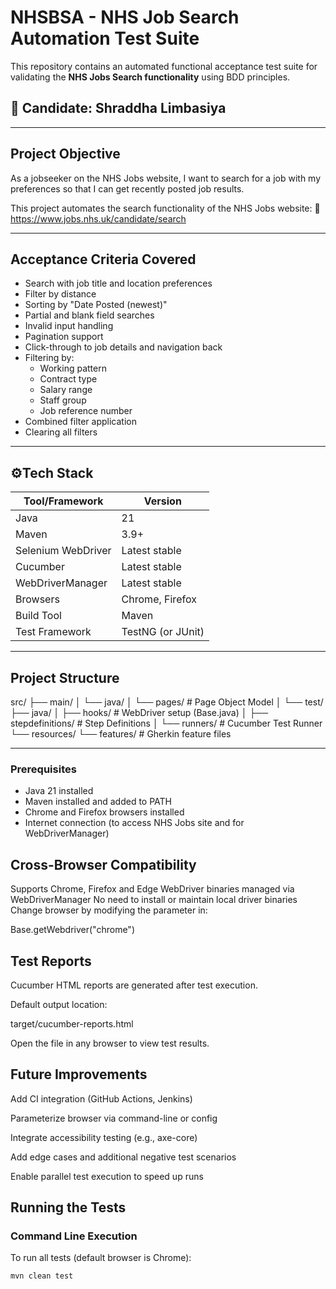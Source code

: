 # NHSBSA - NHS Job Search Automation Test Suite

This repository contains an automated functional acceptance test suite for validating the **NHS Jobs Search functionality** using BDD principles.

## 👤 Candidate: Shraddha Limbasiya  

---

## Project Objective

As a jobseeker on the NHS Jobs website, I want to search for a job with my preferences so that I can get recently posted job results.

This project automates the search functionality of the NHS Jobs website:
🔗 https://www.jobs.nhs.uk/candidate/search

---

## Acceptance Criteria Covered

- Search with job title and location preferences
- Filter by distance
- Sorting by "Date Posted (newest)"
- Partial and blank field searches
- Invalid input handling
- Pagination support
- Click-through to job details and navigation back
- Filtering by:
  - Working pattern
  - Contract type
  - Salary range
  - Staff group
  - Job reference number
- Combined filter application
- Clearing all filters

---

## ⚙Tech Stack

| Tool/Framework     | Version          |
|--------------------|------------------|
| Java               | 21               |
| Maven              | 3.9+             |
| Selenium WebDriver | Latest stable    |
| Cucumber           | Latest stable    |
| WebDriverManager   | Latest stable    |
| Browsers           | Chrome, Firefox  |
| Build Tool         | Maven            |
| Test Framework     | TestNG (or JUnit)|

---

## Project Structure

src/
├── main/
│   └── java/
│       └── pages/                 # Page Object Model
│
└── test/
    ├── java/
    │   ├── hooks/                 # WebDriver setup (Base.java)
    │   ├── stepdefinitions/       # Step Definitions
    │   └── runners/               # Cucumber Test Runner
    └── resources/
        └── features/              # Gherkin feature files

---

### Prerequisites

- Java 21 installed
- Maven installed and added to PATH
- Chrome and Firefox browsers installed
- Internet connection (to access NHS Jobs site and for WebDriverManager)

## Cross-Browser Compatibility

Supports Chrome, Firefox and Edge
WebDriver binaries managed via WebDriverManager
No need to install or maintain local driver binaries
Change browser by modifying the parameter in:

Base.getWebdriver("chrome")

## Test Reports

Cucumber HTML reports are generated after test execution.

Default output location:

target/cucumber-reports.html

Open the file in any browser to view test results.

## Future Improvements
Add CI integration (GitHub Actions, Jenkins)

Parameterize browser via command-line or config

Integrate accessibility testing (e.g., axe-core)

Add edge cases and additional negative test scenarios

Enable parallel test execution to speed up runs

## Running the Tests

### Command Line Execution

To run all tests (default browser is Chrome):

```bash
mvn clean test






